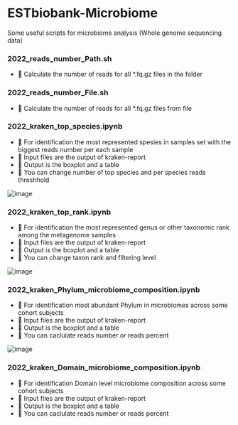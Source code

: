 # ESTbiobank-Microbiome
Some useful scripts for microbiome analysis (Whole genome sequencing data)

### 2022_reads_number_Path.sh
- 🧬 Calculate the number of reads for all *.fq.gz files in the folder

### 2022_reads_number_File.sh
- 🧬 Calculate the number of reads for all *.fq.gz files from file

### 2022_kraken_top_species.ipynb
- 🤗 For identification the most represented spesies in samples set with the biggest reads number per each sample
- 🦠 Input files are the output of kraken-report
- 💌 Output is the boxplot and a table
- 👋 You can change number of top species and per species reads threshhold

![image](https://user-images.githubusercontent.com/15068419/170773473-4b9f708d-cc15-4c0a-8730-5d9bd4f0c2c3.png)


### 2022_kraken_top_rank.ipynb
- 🤗 For identification the most represented genus or other taxonomic rank among the metagenome samples
- 🦠 Input files are the output of kraken-report
- 💌 Output is the boxplot and a table
- 👋 You can change taxon rank and filtering level

![image](https://user-images.githubusercontent.com/15068419/170773564-47cd39c0-cf70-4262-83d4-c39f0158f054.png)

### 2022_kraken_Phylum_microbiome_composition.ipynb
- 🤗 For identification most abundant Phylum in microbiomes across some cohort subjects
- 🦠 Input files are the output of kraken-report
- 💌 Output is the boxplot and a table
- 👋 You can caclulate reads number or reads percent

![image](https://user-images.githubusercontent.com/15068419/170773099-fc7b2d32-3fb1-473d-8c7c-dc2cd0462833.png)

### 2022_kraken_Domain_microbiome_composition.ipynb
- 🤗 For identification Domain level microbiome composition across some cohort subjects
- 🦠 Input files are the output of kraken-report
- 💌 Output is the boxplot and a table
- 👋 You can caclulate reads number or reads percent
